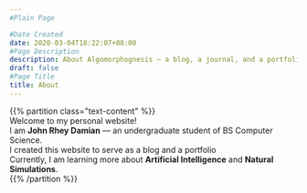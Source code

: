 ```yaml
---
#Plain Page

#Date Created
date: 2020-03-04T18:22:07+08:00
#Page Description
description: About Algomorphognesis — a blog, a journal, and a portfolio
draft: false
#Page Title
title: About
---
```


{{% partition class="text-content" %}}  
Welcome to my personal website!  
I am **John Rhey Damian** — an undergraduate student of BS Computer Science.  
I created this website to serve as a blog and a portfolio  
Currently, I am learning more about **Artificial Intelligence** and **Natural Simulations**.  
{{% /partition %}}
